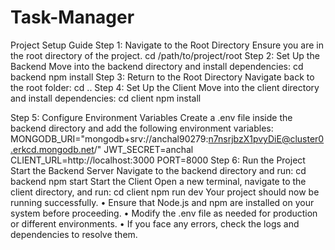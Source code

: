 # Task-Manager

Project Setup Guide
Step 1: Navigate to the Root Directory
Ensure you are in the root directory of the project.
cd /path/to/project/root
Step 2: Set Up the Backend
Move into the backend directory and install dependencies:
cd backend
npm install
Step 3: Return to the Root Directory
Navigate back to the root folder:
cd ..
Step 4: Set Up the Client
Move into the client directory and install dependencies:
cd client
npm install

Step 5: Configure Environment Variables
Create a .env file inside the backend directory and add the following environment variables:
MONGODB_URI="mongodb+srv://anchal90279:n7nsrjbzX1pvyDiE@cluster0.erkcd.mongodb.net/"
JWT_SECRET=anchal
CLIENT_URL=http://localhost:3000
PORT=8000
Step 6: Run the Project
Start the Backend Server
Navigate to the backend directory and run:
cd backend
npm start
Start the Client
Open a new terminal, navigate to the client directory, and run:
cd client
npm run dev
Your project should now be running successfully.
•	Ensure that Node.js and npm are installed on your system before proceeding.
•	Modify the .env file as needed for production or different environments.
•	If you face any errors, check the logs and dependencies to resolve them.
